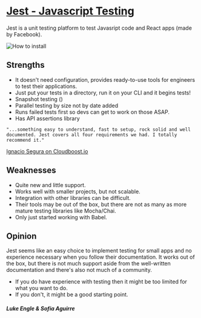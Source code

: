 # [Jest - Javascript Testing](https://raw.githubusercontent.com/sofia-aguirre/jest-lesson/master/image.png)
Jest is a unit testing platform to test Javasript code and React apps (made by Facebook).

![How to install](https://i.postimg.cc/SKMMJF7X/Screen-Shot-2018-10-19-at-11-10-45-AM.png?raw=true)

## Strengths
- It doesn't need configuration, provides ready-to-use tools for engineers to test their applications.
- Just put your tests in a directory, run it on your CLI and it begins tests!
- Snapshot testing ()
- Parallel testing by size not by date added
- Runs failed tests first so devs can get to work on those ASAP.
- Has API assertions library

```
"...something easy to understand, fast to setup, rock solid and well documented. Jest covers all four requirements we had. I totally recommend it."
```
[Ignacio Segura on Cloudboost.io](https://blog.cloudboost.io/first-run-facebook-jest-the-js-testing-tool-for-people-who-hate-writing-tests-30b5bc4b9dd2)


## Weaknesses
- Quite new and little support.
- Works well with smaller projects, but not scalable. 
- Integration with other libraries can be difficult.
- Their tools may be out of the box, but there are not as many as more mature testing libraries like Mocha/Chai.
- Only just started working with Babel. 

## Opinion
Jest seems like an easy choice to implement testing for small apps and no experience necessary when you follow their documentation. It works out of the box, but there is not much support aside from the well-written documentation and there's also not much of a community. 
- If you do have experience with testing then it might be too limited for what you want to do.
- If you don't, it might be a good starting point.



##### Luke Engle & Sofia Aguirre 
